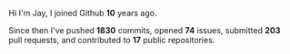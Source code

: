 Hi I'm Jay, I joined Github **10** years ago.

Since then I've pushed **1830** commits, opened **74** issues, submitted **203** pull requests, and contributed to **17** public repositories.
